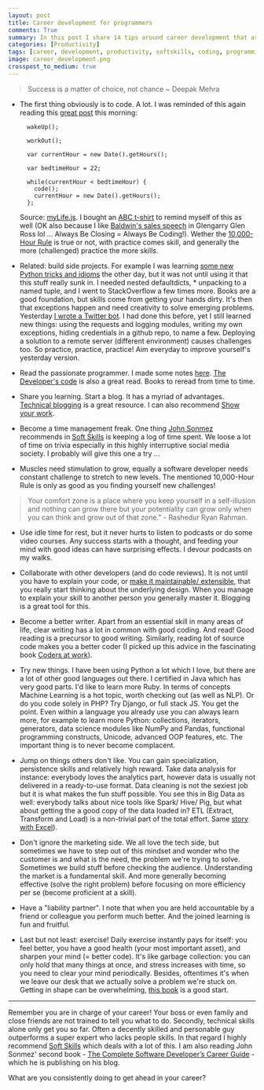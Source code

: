 ```yaml
---
layout: post
title: Career development for programmers
comments: True
summary: In this post I share 14 tips around career development that are helping me getting better in my field. You are in charge of your career so better put some systems in place to make the most out of it.
categories: [Productivity]
tags: [career, development, productivity, softskills, coding, programming, blog, blogging]
image: career_development.png
crosspost_to_medium: true
---
```


> Success is a matter of choice, not chance ~ Deepak Mehra

* The first thing obviously is to code. A lot. I was reminded of this again reading this [great post](https://medium.com/swlh/what-happened-after-i-left-the-best-job-in-the-world-to-become-an-engineer-ee06caca7db2#.l0jw2no7d) this morning:

        wakeUp();

        workOut();

        var currentHour = new Date().getHours();

        var bedtimeHour = 22;

        while(currentHour < bedtimeHour) {
          code();
          currentHour = new Date().getHours();
        };

    Source: [myLife.js](https://gist.githubusercontent.com/iam-peekay/cd695c6278536dd7180342bb97c937f3/raw/93629889af603b40a1125b488227dd356864a89e/myLife.js). I bought an [ABC t-shirt](http://bobbelderbos.com/public/bob_whoami.png) to remind myself of this as well (OK also because I like [Baldwin's sales speech](https://www.youtube.com/watch?v=v9XW6P0tiVc) in Glengarry Glen Ross lol ... Always Be Closing = Always Be Coding!). Wether the [10,000-Hour Rule](https://en.wikipedia.org/wiki/Outliers_(book)) is true or not, with practice comes skill, and generally the more (challenged) practice the more skills.

* Related: build side projects. For example I was learning [some new Python tricks and idioms](http://bobbelderbos.com/2016/06/python-tips/) the other day, but it was not until using it that this stuff really sunk in. I needed nested defaultdicts, * unpacking to a named tuple, and I went to StackOverflow a few times more. Books are a good foundation, but skills come from getting your hands dirty. It's then that exceptions happen and need creativity to solve emerging problems. Yesterday [I wrote a Twitter bot](http://bobbelderbos.com/2016/06/twitter-bot/). I had done this before, yet I still learned new things: using the requests and logging modules, writing my own exceptions, hiding credentials in a github repo, to name a few. Deploying a solution to a remote server (different environment) causes challenges too. So practice, practice, practice! Aim everyday to improve yourself's yesterday version.

* Read the passionate programmer. I made some notes [here](http://bobbelderbos.com/2011/04/advance-career-read-passionate-programmer/). [The Developer's code](https://www.amazon.com/Developers-Code-Ka-Wai-Cheung/dp/1934356794/) is also a great read. Books to reread from time to time.

* Share you learning. Start a blog. It has a myriad of advantages. [Technical blogging](http://bobbelderbos.com/2012/06/great-book-on-technical-blogging/) is a great resource. I can also recommend [Show your work](https://www.amazon.com/Show-Your-Work-Creativity-Discovered/dp/076117897X/).

* Become a time management freak. One thing [John Sonmez](http://simpleprogrammer.com) recommends in [Soft Skills](https://www.manning.com/books/soft-skills) is keeping a log of time spent. We loose a lot of time on trivia especially in this highly interruptive social media society. I probably will give this one a try ...

* Muscles need stimulation to grow, equally a software developer needs constant challenge to stretch to new levels. The mentioned 10,000-Hour Rule is only as good as you finding yourself new challenges!

> Your comfort zone is a place where you keep yourself in a self-illusion and nothing can grow there but your potentiality can grow only when you can think and grow out of that zone." - Rashedur Ryan Rahman.

* Use idle time for rest, but it never hurts to listen to podcasts or do some video courses. Any success starts with a thought, and feeding your mind with good ideas can have surprising effects. I devour podcasts on my walks.

* Collaborate with other developers (and do code reviews). It is not until you have to explain your code, or [make it maintainable/ extensible](http://bobbelderbos.com/2016/03/building-maintainable-software/), that you really start thinking about the underlying design. When you manage to explain your skill to another person you generally master it. Blogging is a great tool for this.

* Become a better writer. Apart from an essential skill in many areas of life, clear writing has a lot in common with good coding. And read! Good reading is a precursor to good writing. Similarly, reading lot of source code makes you a better coder (I picked up this advice in the fascinating book [Coders at work](http://www.codersatwork.com)).

* Try new things. I have been using Python a lot which I love, but there are a lot of other good languages out there. I certified in Java which has very good parts. I'd like to learn more Ruby. In terms of concepts Machine Learning is a hot topic, worth checking out (as well as NLP). Or do you code solely in PHP? Try Django, or full stack JS. You get the point. Even within a language you already use you can always learn more, for example to learn more Python: collections, iterators, generators, data science modules like NumPy and Pandas, functional programming constructs, Unicode, advanced OOP features, etc. The important thing is to never become complacent.

* Jump on things others don't like. You can gain specialization, persistence skills and relatively high reward. Take data analysis for instance: everybody loves the analytics part, however data is usually not delivered in a ready-to-use format. Data cleaning is not the sexiest job but it is what makes the fun stuff possible. You see this in Big Data as well: everybody talks about nice tools like Spark/ Hive/ Pig, but what about getting the a good copy of the data loaded in? ETL (Extract, Transform and Load) is a non-trivial part of the total effort. Same [story with Excel](http://www.hanselminutes.com/532/data-literacy-and-the-usefulness-of-excel-with-oz-du-soleil)).

* Don't ignore the marketing side. We all love the tech side, but sometimes we have to step out of this mindset and wonder who the customer is and what is the need, the problem we're trying to solve. Sometimes we build stuff before checking the audience. Understanding the market is a fundamental skill. And more generally becoming effective (solve the right problem) before focusing on more efficiency per se (become proficient at a skill).

* Have a "liability partner". I note that when you are held accountable by a friend or colleague you perform much better. And the joined learning is fun and fruitful.

* Last but not least: exercise! Daily exercise instantly pays for itself: you feel better, you have a good health (your most important asset), and sharpen your mind (= better code). It's like garbage collection: you can only hold that many things at once, and stress increases with time, so you need to clear your mind periodically. Besides, oftentimes it's when we leave our desk that we actually solve a problem we're stuck on. Getting in shape can be overwhelming, [this book](https://www.amazon.com/Healthy-Programmer-Better-Pragmatic-Programmers/dp/1937785319/) is a good start.

---
Remember you are in charge of your career! Your boss or even family and close friends are not trained to tell you what to do. Secondly, technical skills alone only get you so far. Often a decently skilled and personable guy outperforms a super expert who lacks people skills. In that regard I highly recommend [Soft Skills](https://www.manning.com/books/soft-skills) which deals with a lot of this. I am also reading John Sonmez' second book - [The Complete Software Developer’s Career Guide](https://simpleprogrammer.com/2016/07/04/complete-software-developers-career-guide-introduction/) - which he is publishing on his blog.

What are you consistently doing to get ahead in your career?
